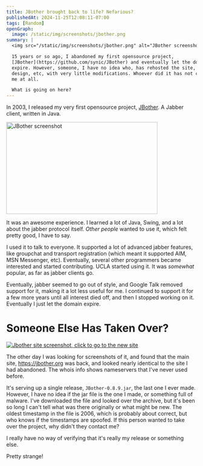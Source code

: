 ```yaml
---
title: JBother brought back to life? Nefarious?
publishedAt: 2024-11-25T12:08:11-07:00
tags: [Random]
openGraph:
  image: /static/img/screenshots/jbother.png
summary: |
  <img src="/static/img/screenshots/jbother.png" alt="JBother screenshot" width="400" height="243"/>

  15 years or so ago, I abandoned my first opensource project,
  [JBother](https://github.com/synic/JBother) and eventually let the domain
  expire. However, someone, I have no idea who, has rehosted the site, with my
  design, etc, with very little modifications. Whoever did it has not contacted
  me at all.

  What is going on here?
---
```

In 2003, I released my very first opensource project,
[JBother](https://github.com/synic/JBother). A Jabber client, written in Java.

<a href="/static/img/screenshots/jbother.png">
  <img src="/static/img/screenshots/jbother.png" alt="JBother screenshot" width="400" height="243"/>
</a>

It was an awesome experience. I learned a lot of Java, Swing, and a lot about
the jabber protocol itself. _Other people_ wanted to use it, which felt pretty
good, I have to say.

I used it to talk to everyone. It supported a lot of advanced jabber features,
like groupchat and transport registration (which meant it supported AIM, MSN
Messenger, etc). Eventually, several other programmers became interested and
started contributing. UCLA started using it. It was _somewhat_ popular,
as far as jabber clients go.

Eventually, jabber seemed to go out of style, and Google Talk removed support
for it, making it a lot less useful for me. I continued to support it for a few
more years until all interest died off, and then I stopped working on it.
Eventually I just let the domain expire.

# Someone Else Has Taken Over?

<a href="https://jbother.org">
  <img src="/static/img/screenshots/jbothersite.png" alt="Jbother
site screenshot, click to go to the new site" />
</a>

The other day I was looking for screenshots of it, and found that the main
site, https://jbother.org was back, and looked nearly identical to the site I
had abandoned. The whois info shows nameservers that I've never used before.

It's serving up a single release, `JBother-0.8.9.jar`, the last
one I ever made. However, I have no idea if the jar file is the one I made, or
something full of malware. I've downloaded the file and looked over the
archive, but it's been so long I can't tell what was there originally or what
might be new. The oldest timestamp in the file is 2006, which is probably
about correct, but who knows if the timestamps are spoofed. If this person
wanted to take over the project, why didn't they contact me?

I really have no way of verifying that it's really my release or something
else.

Pretty strange!
